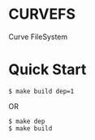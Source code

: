 CURVEFS
===

Curve FileSystem

Quick Start
===

```
$ make build dep=1
```

OR

```
$ make dep
$ make build
```
